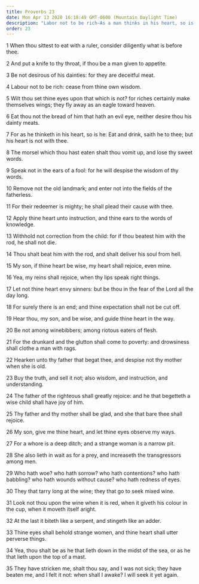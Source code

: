 ```yaml
---
title: Proverbs 23
date: Mon Apr 13 2020 16:18:49 GMT-0600 (Mountain Daylight Time)
description: "Labor not to be rich—As a man thinks in his heart, so is he—Withhold not correction from a child—Be not among drunkards."
order: 23
---
```


1 When thou sittest to eat with a ruler, consider diligently what is before thee.

2 And put a knife to thy throat, if thou be a man given to appetite.

3 Be not desirous of his dainties: for they are deceitful meat.

4 Labour not to be rich: cease from thine own wisdom.

5 Wilt thou set thine eyes upon that which is not? for riches certainly make themselves wings; they fly away as an eagle toward heaven.

6 Eat thou not the bread of him that hath an evil eye, neither desire thou his dainty meats.

7 For as he thinketh in his heart, so is he: Eat and drink, saith he to thee; but his heart is not with thee.

8 The morsel which thou hast eaten shalt thou vomit up, and lose thy sweet words.

9 Speak not in the ears of a fool: for he will despise the wisdom of thy words.

10 Remove not the old landmark; and enter not into the fields of the fatherless.

11 For their redeemer is mighty; he shall plead their cause with thee.

12 Apply thine heart unto instruction, and thine ears to the words of knowledge.

13 Withhold not correction from the child: for if thou beatest him with the rod, he shall not die.

14 Thou shalt beat him with the rod, and shalt deliver his soul from hell.

15 My son, if thine heart be wise, my heart shall rejoice, even mine.

16 Yea, my reins shall rejoice, when thy lips speak right things.

17 Let not thine heart envy sinners: but be thou in the fear of the Lord all the day long.

18 For surely there is an end; and thine expectation shall not be cut off.

19 Hear thou, my son, and be wise, and guide thine heart in the way.

20 Be not among winebibbers; among riotous eaters of flesh.

21 For the drunkard and the glutton shall come to poverty: and drowsiness shall clothe a man with rags.

22 Hearken unto thy father that begat thee, and despise not thy mother when she is old.

23 Buy the truth, and sell it not; also wisdom, and instruction, and understanding.

24 The father of the righteous shall greatly rejoice: and he that begetteth a wise child shall have joy of him.

25 Thy father and thy mother shall be glad, and she that bare thee shall rejoice.

26 My son, give me thine heart, and let thine eyes observe my ways.

27 For a whore is a deep ditch; and a strange woman is a narrow pit.

28 She also lieth in wait as for a prey, and increaseth the transgressors among men.

29 Who hath woe? who hath sorrow? who hath contentions? who hath babbling? who hath wounds without cause? who hath redness of eyes.

30 They that tarry long at the wine; they that go to seek mixed wine.

31 Look not thou upon the wine when it is red, when it giveth his colour in the cup, when it moveth itself aright.

32 At the last it biteth like a serpent, and stingeth like an adder.

33 Thine eyes shall behold strange women, and thine heart shall utter perverse things.

34 Yea, thou shalt be as he that lieth down in the midst of the sea, or as he that lieth upon the top of a mast.

35 They have stricken me, shalt thou say, and I was not sick; they have beaten me, and I felt it not: when shall I awake? I will seek it yet again.
